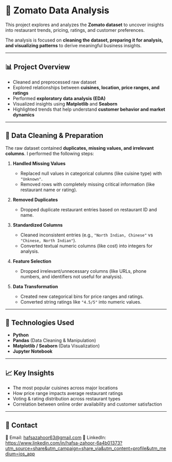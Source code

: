 # 🍴 Zomato Data Analysis  

This project explores and analyzes the **Zomato dataset** to uncover insights into restaurant trends, pricing, ratings, and customer preferences.  

The analysis is focused on **cleaning the dataset, preparing it for analysis, and visualizing patterns** to derive meaningful business insights.  

---

## 📊 Project Overview  

- Cleaned and preprocessed raw dataset  
- Explored relationships between **cuisines, location, price ranges, and ratings**  
- Performed **exploratory data analysis (EDA)**  
- Visualized insights using **Matplotlib** and **Seaborn**  
- Highlighted trends that help understand **customer behavior and market dynamics**  

---

## 🧹 Data Cleaning & Preparation  

The raw dataset contained **duplicates, missing values, and irrelevant columns**. I performed the following steps:  

1. **Handled Missing Values**  
   - Replaced null values in categorical columns (like cuisine type) with `"Unknown"`.  
   - Removed rows with completely missing critical information (like restaurant name or rating).  

2. **Removed Duplicates**  
   - Dropped duplicate restaurant entries based on restaurant ID and name.  

3. **Standardized Columns**  
   - Cleaned inconsistent entries (e.g., `"North Indian, Chinese"` vs `"Chinese, North Indian"`).  
   - Converted textual numeric columns (like cost) into integers for analysis.  

4. **Feature Selection**  
   - Dropped irrelevant/unnecessary columns (like URLs, phone numbers, and identifiers not useful for analysis).  

5. **Data Transformation**  
   - Created new categorical bins for price ranges and ratings.  
   - Converted string ratings like `"4.5/5"` into numeric values.  

---

## 🔧 Technologies Used  

- **Python**  
- **Pandas** (Data Cleaning & Manipulation)  
- **Matplotlib / Seaborn** (Data Visualization)  
- **Jupyter Notebook**  

---

## 📈 Key Insights  

- The most popular cuisines across major locations  
- How price range impacts average restaurant ratings  
- Voting & rating distribution across restaurant types  
- Correlation between online order availability and customer satisfaction  

---

## 📧 Contact
📧 Email: hafsazahoor63@gmail.com 
🔗 LinkedIn: https://www.linkedin.com/in/hafsa-zahoor-6a4b01373?utm_source=share&utm_campaign=share_via&utm_content=profile&utm_medium=ios_app
